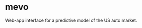 # mevo
Web-app interface for a predictive model of the US auto market.

<img href="https://github.com/noahmacdonald/mevo/blob/master/mevo1.png">

